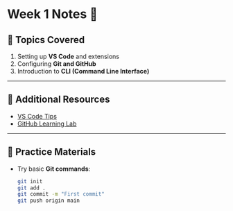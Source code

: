 # Week 1 Notes 📝

## 📂 Topics Covered
1. Setting up **VS Code** and extensions
2. Configuring **Git and GitHub**
3. Introduction to **CLI (Command Line Interface)**

---

## 🔗 Additional Resources
- [VS Code Tips](https://code.visualstudio.com/docs)
- [GitHub Learning Lab](https://lab.github.com/)

---

## 🎯 Practice Materials
- Try basic **Git commands**:
  ```bash
  git init
  git add .
  git commit -m "First commit"
  git push origin main
